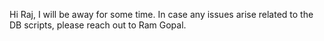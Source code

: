 Hi Raj,
I will be away for some time. In case any issues arise related to the DB scripts, please reach out to Ram Gopal.
